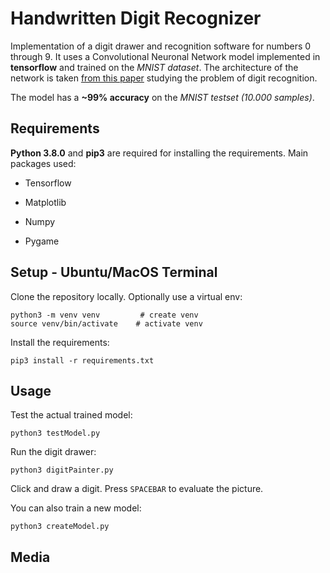 # Handwritten Digit Recognizer 

Implementation of a digit drawer and recognition software for numbers 0 through 9. It uses a Convolutional Neuronal Network model implemented in **tensorflow** 
and trained on the *MNIST dataset*. The architecture of the network is taken [from this paper](https://core.ac.uk/download/pdf/231148505.pdf) 
studying the problem of digit recognition.

The model has a **~99% accuracy** on the *MNIST testset (10.000 samples)*.

## Requirements

**Python 3.8.0** and **pip3** are required for installing the requirements. Main packages used:

* Tensorflow

* Matplotlib

* Numpy

* Pygame

## Setup - Ubuntu/MacOS Terminal

Clone the repository locally. Optionally use a virtual env:
```
python3 -m venv venv         # create venv
source venv/bin/activate    # activate venv
```

Install the requirements:
```
pip3 install -r requirements.txt
```

## Usage

Test the actual trained model:
```
python3 testModel.py
```

Run the digit drawer:
```
python3 digitPainter.py
```
Click and draw a digit. Press ```SPACEBAR``` to evaluate the picture.


You can also train a new model:
```
python3 createModel.py
```

## Media


